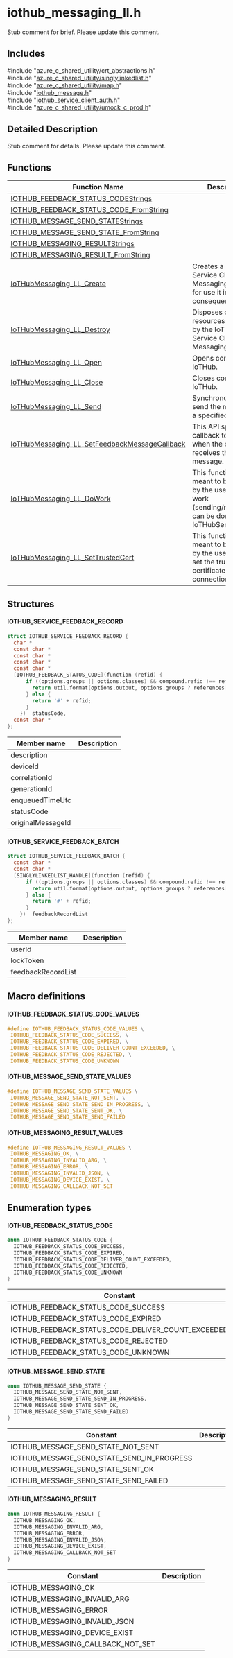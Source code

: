 # iothub_messaging_ll.h 

Stub comment for brief. Please update this comment.

## Includes

\#include "azure_c_shared_utility/crt_abstractions.h"  
\#include "[azure_c_shared_utility/singlylinkedlist.h](iot-c-ref-singlylinkedlist-h.md)"  
\#include "[azure_c_shared_utility/map.h](iot-c-ref-map-h.md)"  
\#include "[iothub_message.h](iot-c-ref-iothub-message-h.md)"  
\#include "[iothub_service_client_auth.h](iot-c-ref-iothub-service-client-auth-h.md)"  
\#include "[azure_c_shared_utility/umock_c_prod.h](iot-c-ref-umock-c-prod-h.md)"  

## Detailed Description

Stub comment for details. Please update this comment.

## Functions

Function Name                  | Description                                
--------------------------------|---------------------------------------------
[IOTHUB_FEEDBACK_STATUS_CODEStrings](./iot-c-ref-iothub-messaging-ll-h/iothub-feedback-status-codestrings.md)            | 
[IOTHUB_FEEDBACK_STATUS_CODE_FromString](./iot-c-ref-iothub-messaging-ll-h/iothub-feedback-status-code-fromstring.md)            | 
[IOTHUB_MESSAGE_SEND_STATEStrings](./iot-c-ref-iothub-messaging-ll-h/iothub-message-send-statestrings.md)            | 
[IOTHUB_MESSAGE_SEND_STATE_FromString](./iot-c-ref-iothub-messaging-ll-h/iothub-message-send-state-fromstring.md)            | 
[IOTHUB_MESSAGING_RESULTStrings](./iot-c-ref-iothub-messaging-ll-h/iothub-messaging-resultstrings.md)            | 
[IOTHUB_MESSAGING_RESULT_FromString](./iot-c-ref-iothub-messaging-ll-h/iothub-messaging-result-fromstring.md)            | 
[IoTHubMessaging_LL_Create](./iot-c-ref-iothub-messaging-ll-h/iothubmessaging-ll-create.md)            | Creates a IoT Hub Service Client Messaging handle for use it in consequent APIs.
[IoTHubMessaging_LL_Destroy](./iot-c-ref-iothub-messaging-ll-h/iothubmessaging-ll-destroy.md)            | Disposes of resources allocated by the IoT Hub Service Client Messaging.
[IoTHubMessaging_LL_Open](./iot-c-ref-iothub-messaging-ll-h/iothubmessaging-ll-open.md)            | Opens connection to IoTHub.
[IoTHubMessaging_LL_Close](./iot-c-ref-iothub-messaging-ll-h/iothubmessaging-ll-close.md)            | Closes connection to IoTHub.
[IoTHubMessaging_LL_Send](./iot-c-ref-iothub-messaging-ll-h/iothubmessaging-ll-send.md)            | Synchronous call to send the message to a specified device.
[IoTHubMessaging_LL_SetFeedbackMessageCallback](./iot-c-ref-iothub-messaging-ll-h/iothubmessaging-ll-setfeedbackmessagecallback.md)            | This API specifies a callback to be used when the device receives the message.
[IoTHubMessaging_LL_DoWork](./iot-c-ref-iothub-messaging-ll-h/iothubmessaging-ll-dowork.md)            | This function is meant to be called by the user when work (sending/receiving) can be done by the IoTHubServiceClient.
[IoTHubMessaging_LL_SetTrustedCert](./iot-c-ref-iothub-messaging-ll-h/iothubmessaging-ll-settrustedcert.md)            | This function is meant to be called by the user when to set the trusted certificate on the tls connection.

## Structures

#### IOTHUB_SERVICE_FEEDBACK_RECORD

```C
struct IOTHUB_SERVICE_FEEDBACK_RECORD {
  char *                                                                                                                                                                                                                                                                                                                                               description,
  const char *                                                                                                                                                                                                                                                                                                                                         deviceId,
  const char *                                                                                                                                                                                                                                                                                                                                         correlationId,
  const char *                                                                                                                                                                                                                                                                                                                                         generationId,
  const char *                                                                                                                                                                                                                                                                                                                                         enqueuedTimeUtc,
  [IOTHUB_FEEDBACK_STATUS_CODE](function (refid) {
      if ((options.groups || options.classes) && compound.refid !== refid && references[refid]) {
        return util.format(options.output, options.groups ? references[refid].groupname : references[refid].name) + '#' + refid;
      } else {
        return '#' + refid;
      }
    })  statusCode,
  const char *                                                                                                                                                                                                                                                                                                                                         originalMessageId
};
```
Member name                 | Description                                
----------------------------|----------------
 description            | 
 deviceId            | 
 correlationId            | 
 generationId            | 
 enqueuedTimeUtc            | 
 statusCode            | 
 originalMessageId            | 
#### IOTHUB_SERVICE_FEEDBACK_BATCH

```C
struct IOTHUB_SERVICE_FEEDBACK_BATCH {
  const char *                                                                                                                                                                                                                                                                                                                                     userId,
  const char *                                                                                                                                                                                                                                                                                                                                     lockToken,
  [SINGLYLINKEDLIST_HANDLE](function (refid) {
      if ((options.groups || options.classes) && compound.refid !== refid && references[refid]) {
        return util.format(options.output, options.groups ? references[refid].groupname : references[refid].name) + '#' + refid;
      } else {
        return '#' + refid;
      }
    })  feedbackRecordList
};
```
Member name                 | Description                                
----------------------------|----------------
 userId            | 
 lockToken            | 
 feedbackRecordList            | 

## Macro definitions

#### IOTHUB_FEEDBACK_STATUS_CODE_VALUES

```C
#define IOTHUB_FEEDBACK_STATUS_CODE_VALUES \
 IOTHUB_FEEDBACK_STATUS_CODE_SUCCESS, \
 IOTHUB_FEEDBACK_STATUS_CODE_EXPIRED, \
 IOTHUB_FEEDBACK_STATUS_CODE_DELIVER_COUNT_EXCEEDED, \
 IOTHUB_FEEDBACK_STATUS_CODE_REJECTED, \
 IOTHUB_FEEDBACK_STATUS_CODE_UNKNOWN 

```

#### IOTHUB_MESSAGE_SEND_STATE_VALUES

```C
#define IOTHUB_MESSAGE_SEND_STATE_VALUES \
 IOTHUB_MESSAGE_SEND_STATE_NOT_SENT, \
 IOTHUB_MESSAGE_SEND_STATE_SEND_IN_PROGRESS, \
 IOTHUB_MESSAGE_SEND_STATE_SENT_OK, \
 IOTHUB_MESSAGE_SEND_STATE_SEND_FAILED 

```

#### IOTHUB_MESSAGING_RESULT_VALUES

```C
#define IOTHUB_MESSAGING_RESULT_VALUES \
 IOTHUB_MESSAGING_OK, \
 IOTHUB_MESSAGING_INVALID_ARG, \
 IOTHUB_MESSAGING_ERROR, \
 IOTHUB_MESSAGING_INVALID_JSON, \
 IOTHUB_MESSAGING_DEVICE_EXIST, \
 IOTHUB_MESSAGING_CALLBACK_NOT_SET 

```

## Enumeration types

#### IOTHUB_FEEDBACK_STATUS_CODE

```C
enum IOTHUB_FEEDBACK_STATUS_CODE {
  IOTHUB_FEEDBACK_STATUS_CODE_SUCCESS,
  IOTHUB_FEEDBACK_STATUS_CODE_EXPIRED,
  IOTHUB_FEEDBACK_STATUS_CODE_DELIVER_COUNT_EXCEEDED,
  IOTHUB_FEEDBACK_STATUS_CODE_REJECTED,
  IOTHUB_FEEDBACK_STATUS_CODE_UNKNOWN
}

```
Constant                    | Description                                
----------------------------|----------------
 IOTHUB_FEEDBACK_STATUS_CODE_SUCCESS            | 
 IOTHUB_FEEDBACK_STATUS_CODE_EXPIRED            | 
 IOTHUB_FEEDBACK_STATUS_CODE_DELIVER_COUNT_EXCEEDED            | 
 IOTHUB_FEEDBACK_STATUS_CODE_REJECTED            | 
 IOTHUB_FEEDBACK_STATUS_CODE_UNKNOWN            | 

#### IOTHUB_MESSAGE_SEND_STATE

```C
enum IOTHUB_MESSAGE_SEND_STATE {
  IOTHUB_MESSAGE_SEND_STATE_NOT_SENT,
  IOTHUB_MESSAGE_SEND_STATE_SEND_IN_PROGRESS,
  IOTHUB_MESSAGE_SEND_STATE_SENT_OK,
  IOTHUB_MESSAGE_SEND_STATE_SEND_FAILED
}

```
Constant                    | Description                                
----------------------------|----------------
 IOTHUB_MESSAGE_SEND_STATE_NOT_SENT            | 
 IOTHUB_MESSAGE_SEND_STATE_SEND_IN_PROGRESS            | 
 IOTHUB_MESSAGE_SEND_STATE_SENT_OK            | 
 IOTHUB_MESSAGE_SEND_STATE_SEND_FAILED            | 

#### IOTHUB_MESSAGING_RESULT

```C
enum IOTHUB_MESSAGING_RESULT {
  IOTHUB_MESSAGING_OK,
  IOTHUB_MESSAGING_INVALID_ARG,
  IOTHUB_MESSAGING_ERROR,
  IOTHUB_MESSAGING_INVALID_JSON,
  IOTHUB_MESSAGING_DEVICE_EXIST,
  IOTHUB_MESSAGING_CALLBACK_NOT_SET
}

```
Constant                    | Description                                
----------------------------|----------------
 IOTHUB_MESSAGING_OK            | 
 IOTHUB_MESSAGING_INVALID_ARG            | 
 IOTHUB_MESSAGING_ERROR            | 
 IOTHUB_MESSAGING_INVALID_JSON            | 
 IOTHUB_MESSAGING_DEVICE_EXIST            | 
 IOTHUB_MESSAGING_CALLBACK_NOT_SET            | 

